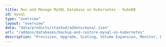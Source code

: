 ```yaml
---
title: Run and Manage MySQL Database on Kubernetes - KubeDB
id: mysql
type: "overview"
layout: "overview"
data: "data/products/stashed/addons/mysql.json"
url: "/addons/databases/backup-and-restore-mysql-on-kubernetes"
description: "Provision, Upgrade, Scaling, Volume Expansion, Monitor, Backup & Restore, Security for MySQL Databases in Kubernetes on any Public & Private Cloud"
---
```

